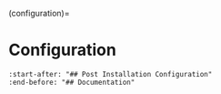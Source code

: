 (configuration)=

# Configuration

```{include} ../README.md
:start-after: "## Post Installation Configuration"
:end-before: "## Documentation"
```
